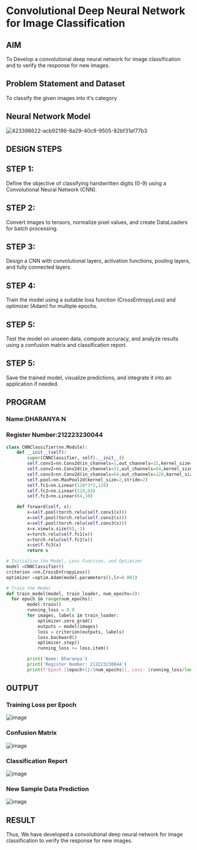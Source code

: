 # Convolutional Deep Neural Network for Image Classification

## AIM

To Develop a convolutional deep neural network for image classification and to verify the response for new images.

## Problem Statement and Dataset

To classify the given images into it's category
## Neural Network Model

![423398622-acb92196-8a29-40c9-9505-82bf31af77b3](https://github.com/user-attachments/assets/8325b12f-5924-4c4b-a107-2fc485a2731e)


## DESIGN STEPS

## STEP 1:
Define the objective of classifying handwritten digits (0-9) using a Convolutional Neural Network (CNN).

## STEP 2:
Convert images to tensors, normalize pixel values, and create DataLoaders for batch processing.

## STEP 3:
Design a CNN with convolutional layers, activation functions, pooling layers, and fully connected layers.

## STEP 4:
Train the model using a suitable loss function (CrossEntropyLoss) and optimizer (Adam) for multiple epochs.

## STEP 5:
Test the model on unseen data, compute accuracy, and analyze results using a confusion matrix and classification report.

## STEP 5:
Save the trained model, visualize predictions, and integrate it into an application if needed.
## PROGRAM

### Name:DHARANYA N
### Register Number:212223230044
```python
class CNNClassifier(nn.Module):
    def __init__(self):
        super(CNNClassifier, self).__init__()
        self.conv1=nn.Conv2d(in_channels=1,out_channels=32,kernel_size=3,padding=1)
        self.conv2=nn.Conv2d(in_channels=32,out_channels=64,kernel_size=3,padding=1)
        self.conv3=nn.Conv2d(in_channels=64,out_channels=128,kernel_size=3,padding=1)
        self.pool=nn.MaxPool2d(kernel_size=2,stride=2)
        self.fc1=nn.Linear(128*3*3,128)
        self.fc2=nn.Linear(128,64)
        self.fc3=nn.Linear(64,10)

    def forward(self, x):
        x=self.pool(torch.relu(self.conv1(x)))
        x=self.pool(torch.relu(self.conv2(x)))
        x=self.pool(torch.relu(self.conv3(x)))
        x=x.view(x.size(0),-1)
        x=torch.relu(self.fc1(x))
        x=torch.relu(self.fc2(x))
        x=self.fc3(x)
        return x
```

```python
# Initialize the Model, Loss Function, and Optimizer
model =CNNClassifier()
criterion =nn.CrossEntropyLoss()
optimizer =optim.Adam(model.parameters(),lr=0.001)

```

```python
# Train the Model
def train_model(model, train_loader, num_epochs=3):
  for epoch in range(num_epochs):
        model.train()
        running_loss = 0.0
        for images, labels in train_loader:
            optimizer.zero_grad()
            outputs = model(images)
            loss = criterion(outputs, labels)
            loss.backward()
            optimizer.step()
            running_loss += loss.item()

        print('Name: Dharanya')
        print('Register Number: 212223230044')
        print(f'Epoch [{epoch+1}/{num_epochs}], Loss: {running_loss/len(train_loader):.4f}')

```

## OUTPUT
### Training Loss per Epoch

![image](https://github.com/user-attachments/assets/f9cb0588-d11d-40eb-b9f9-8dee1c058d9e)

### Confusion Matrix

![image](https://github.com/user-attachments/assets/46333e01-dca7-4ef7-a251-4452b61998c3)


### Classification Report

![image](https://github.com/user-attachments/assets/a9b9135d-2c9f-4b02-8b74-6889d643518e)



### New Sample Data Prediction

![image](https://github.com/user-attachments/assets/9896de84-11da-45d2-a347-b3c8c795b018)


## RESULT
Thus, We have developed a convolutional deep neural network for image classification to verify the response for new images.
